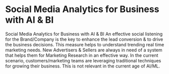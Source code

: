 # Social Media Analytics for Business with AI & BI
Social Media Analytics for Business with AI &amp; BI
An effective social listening for the Brand/Company is the key to enhance the lead conversion & to drive the business decisions. This measure helps to understand trending real time marketing needs. 
New Advertisers & Sellers are always in need of a system that helps them for Marketing Research in an effective way.
In the current scenario, customers/marketing teams are leveraging traditional techniques for growing their business. This is not relevant in the current age of AI/ML.


